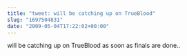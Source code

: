 ```yaml
---
title: "tweet: will be catching up on TrueBlood"
slug: "1697504831"
date: "2009-05-04T17:22:02+00:00"
---
```

will be catching up on TrueBlood as soon as finals are done..